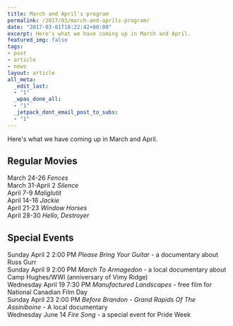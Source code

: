 ```yaml
---
title: March and April's program
permalink: /2017/03/march-and-aprils-program/
date: "2017-03-01T18:22:42+00:00"
excerpt: Here's what we have coming up in March and April.
featured_img: false
tags:
- post
- article
- news
layout: article
all_meta:
  _edit_last:
  - "1"
  _wpas_done_all:
  - "1"
  _jetpack_dont_email_post_to_subs:
  - "1"
---
```


Here's what we have coming up in March and April.

## Regular Movies

March 24-26 *Fences*  
March 31-April 2 *Silence*  
April 7-9 *Maliglutit*  
April 14-16 *Jackie*  
April 21-23 *Window Horses*  
April 28-30 *Hello, Destroyer*  

## Special Events

Sunday April 2 2:00 PM *Please Bring Your Guitar* - a documentary about Russ Gurr  
Sunday April 9 2:00 PM *March To Armagedon* - a local documentary about Camp Hughes/WWI (anniversary of Vimy Ridge)  
Wednesday April 19 7:30 PM *Manufactured Landscapes* - free film for National Canadian Film Day  
Sunday April 23 2:00 PM *Before Brandon - Grand Rapids Of The Assiniboine* - A local documentary  
Wednesday June 14 *Fire Song* - a special event for Pride Week  